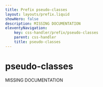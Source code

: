```yaml
---
title: Prefix pseudo-classes
layout: layouts/prefix.liquid
showHero: false
description: MISSING DOCUMENTATION
eleventyNavigation:
	key: css-handler/prefix/pseudo-classes
	parent: css-handler
	title: pseudo-classes
---
```


# pseudo-classes

MISSING DOCUMENTATION